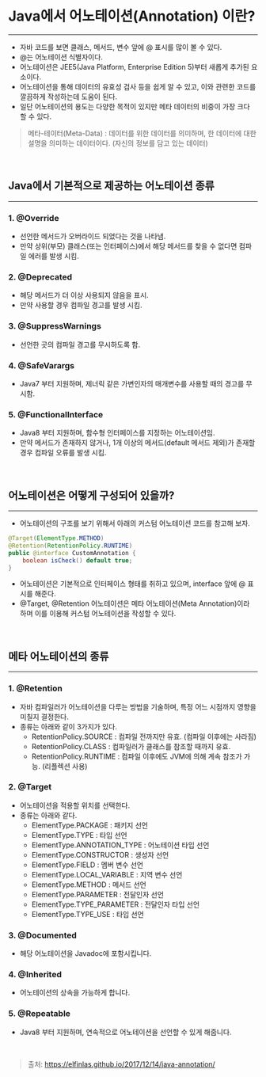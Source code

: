 # Java에서 어노테이션(Annotation) 이란?
---
- 자바 코드를 보면 클래스, 메서드, 변수 앞에 @ 표시를 많이 볼 수 있다.
- @는 어노테이션 식별자이다.
- 어노테이션은 JEE5(Java Platform, Enterprise Edition 5)부터 새롭게 추가된 요소이다.
- 어노테이션을 통해 데이터의 유효성 검사 등을 쉽게 알 수 있고, 이와 관련한 코드를 깔끔하게 작성하는데 도움이 된다.
- 일단 어노테이션의 용도는 다양한 목적이 있지만 메타 데이터의 비중이 가장 크다 할 수 있다.

> 메타-테이터(Meta-Data) : 데이터를 위한 데이터를 의미하며, 한 데이터에 대한 설명을 의미하는 데이터이다. (자신의 정보를 담고 있는 데이터)

<br/>

## Java에서 기본적으로 제공하는 어노테이션 종류
---
### 1. @Override
- 선언한 메서드가 오버라이드 되었다는 것을 나타냄.
- 만약 상위(부모) 클래스(또는 인터페이스)에서 해당 메서드를 찾을 수 없다면 컴파일 에러를 발생 시킴.
### 2. @Deprecated
- 해당 메서드가 더 이상 사용되지 않음을 표시.
- 만약 사용할 경우 컴파일 경고를 발생 시킴.
### 3. @SuppressWarnings
- 선언한 곳의 컴파일 경고를 무시하도록 함.
### 4. @SafeVarargs
- Java7 부터 지원하며, 제너릭 같은 가변인자의 매개변수를 사용할 때의 경고를 무시함.
### 5. @FunctionalInterface
- Java8 부터 지원하며, 함수형 인터페이스를 지정하는 어노테이션임.
- 만약 메서드가 존재하지 않거나, 1개 이상의 메서드(default 메서드 제외)가 존재할 경우 컴파일 오류를 발생 시킴.

<br/>

## 어노테이션은 어떻게 구성되어 있을까?
---
- 어노테이션의 구조를 보기 위해서 아래의 커스텀 어노테이션 코드를 참고해 보자.

~~~java
@Target(ElementType.METHOD)
@Retention(RetentionPolicy.RUNTIME)
public @interface CustomAnnotation {
	boolean isCheck() default true;
}
~~~
- 어노테이션은 기본적으로 인터페이스 형태를 취하고 있으며, interface 앞에 @ 표시를 해준다.
- @Target, @Retention 어노테이션은 메타 어노테이션(Meta Annotation)이라 하며 이를 이용해 커스텀 어노테이션을 작성할 수 있다.

<br/>

## 메타 어노테이션의 종류
---
### 1. @Retention
- 자바 컴파일러가 어노테이션을 다루는 방법을 기술하며, 특정 어느 시점까지 영향을 미칠지 결정한다.
- 종류는 아래와 같이 3가지가 있다.
  - RetentionPolicy.SOURCE : 컴파일 전까지만 유효. (컴파일 이후에는 사라짐)
  - RetentionPolicy.CLASS : 컴파일러가 클래스를 참조할 때까지 유효.
  - RetentionPolicy.RUNTIME : 컴파일 이후에도 JVM에 의해 계속 참조가 가능. (리플렉션 사용)
  
### 2. @Target
- 어노테이션을 적용할 위치를 선택한다.
- 종류는 아래와 같다.
  - ElementType.PACKAGE : 패키지 선언
  - ElementType.TYPE : 타입 선언
  - ElementType.ANNOTATION_TYPE : 어노테이션 타입 선언
  - ElementType.CONSTRUCTOR : 생성자 선언
  - ElementType.FIELD : 멤버 변수 선언
  - ElementType.LOCAL_VARIABLE : 지역 변수 선언
  - ElementType.METHOD : 메서드 선언
  - ElementType.PARAMETER : 전달인자 선언
  - ElementType.TYPE_PARAMETER : 전달인자 타입 선언
  - ElementType.TYPE_USE : 타입 선언

### 3. @Documented
- 해당 어노테이션을 Javadoc에 포함시킵니다.

### 4. @Inherited
- 어노테이션의 상속을 가능하게 합니다.

### 5. @Repeatable
- Java8 부터 지원하며, 연속적으로 어노테이션을 선언할 수 있게 해줍니다.

<br/>

> 출처: https://elfinlas.github.io/2017/12/14/java-annotation/
